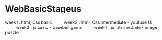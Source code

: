 # WebBasicStageus

week1  :  html, Css basic
&nbsp;&nbsp;&nbsp;&nbsp;&nbsp;&nbsp;&nbsp;&nbsp;
week2  :  html, Css intermediate - youtube Ui
&nbsp;&nbsp;&nbsp;&nbsp;&nbsp;&nbsp;&nbsp;&nbsp;
week3  :  js basic - baseball game
&nbsp;&nbsp;&nbsp;&nbsp;&nbsp;&nbsp;&nbsp;&nbsp;
week4  : js intermediate - image puzzle

